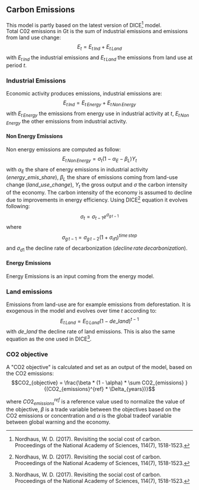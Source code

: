 ## Carbon Emissions
 
This model is partly based on the latest version of DICE[^1] model.   
Total C02 emissions in Gt is the sum of industrial emissions and emissions from land use change:
$$E_t = E_{t\,Ind} + E_{t\,Land}$$
with $E_{t\,Ind}$ the industrial emissions and $E_{t\,Land}$ the emissions from land use at period $t$. 

### Industrial Emissions
Economic activity produces emissions, industrial emissions are: 
$$E_{t\,Ind} = E_{t\, Energy} + E_{t\, Non\,Energy}$$ with $E_{t\, Energy}$ the emissions from energy use in industrial activity at $t$,  $E_{t\, Non\,Energy}$ the other emissions from industrial activity. 
#### Non Energy Emissions
Non energy emissions are computed as follow: 
$$E_{t\, Non\,Energy} = \sigma_t (1 -\alpha_E - \beta_L)Y_t$$
with $\alpha_E$ the share of energy emissions in industrial activity ($energy\_emis\_share$), $\beta_L$ the share of emissions coming from land-use change ($land\_use\_change$), $Y_t$ the gross output and $\sigma$ the carbon intensity of the economy. 
The carbon intensity of the economy is assumed to decline due to improvements in energy efficiency. Using DICE[^1] equation it evolves following: 
$$\sigma_t = \sigma_{t-1} e^{\sigma_{g\, t-1}}$$
where $$\sigma_{g\, t-1} = \sigma_{g\, t-2}(1+ \sigma_{d1})^{time\,step}$$ and $\sigma_{d1}$ the decline rate of decarbonization ($decline\,rate\,decarbonization$). 
#### Energy Emissions
Energy Emissions is an input coming from the energy model. 
### Land emissions
Emissions from land-use are for example emissions from deforestation. It is exogenous in the model and evolves over time $t$ according to: 
$$E_{t\,Land} = E_{0\,Land}(1-de\_land)^{t-1}$$ with $de\_land$ the decline rate of land emissions. This is also the same equation as the one used in DICE[^1]. 
### CO2 objective

A "CO2 objective" is calculated and set as an output of the model, based on the CO2 emissions:
$$CO2_{objective} =  \frac{\beta * (1 - \alpha) * \sum CO2_{emissions} }{(CO2_{emissions}^{ref} * \Delta_{years})}$$

where $CO2_{emissions}^{ref}$ is a reference value used to normalize the value of the objective, $\beta$ is a trade variable between the objectives based on the CO2 emissions or concentration and $\alpha$ is the global tradeof variable between global warning and the economy.

[^1]: Nordhaus, W. D. (2017). Revisiting the social cost of carbon. Proceedings of the National Academy of Sciences, 114(7), 1518-1523.

